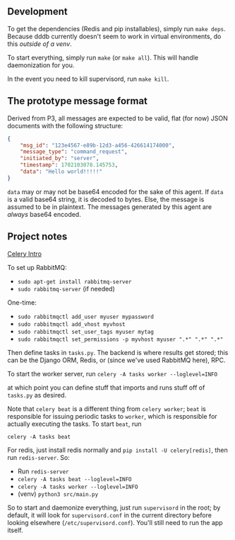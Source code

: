 ## Development
To get the dependencies (Redis and pip installables), simply run `make deps`. Because dddb currently doesn't seem to work in virtual environments, do this _outside of a venv_.

To start everything, simply run `make` (or `make all`). This will handle daemonization for you.

In the event you need to kill supervisord, run `make kill`.

## The prototype message format
Derived from P3, all messages are expected to be valid, flat (for now) JSON documents with the following structure:
```json
{
    "msg_id": "123e4567-e89b-12d3-a456-426614174000",
    "message_type": "command_request",
    "initiated_by": "server",
    "timestamp": 1702103078.145753,
    "data": "Hello world!!!!!"
}
```

`data` may or may not be base64 encoded for the sake of this agent. If `data` is a valid base64 string, it is decoded to bytes. Else, the message is assumed to be in plaintext. The messages generated by this agent are *always* base64 encoded.

## Project notes
[Celery Intro](https://docs.celeryq.dev/en/stable/getting-started/first-steps-with-celery.html#first-steps)

To set up RabbitMQ:
 - `sudo apt-get install rabbitmq-server`
 - `sudo rabbitmq-server` (if needed)

One-time:
- `sudo rabbitmqctl add_user myuser mypassword`
- `sudo rabbitmqctl add_vhost myvhost`
- `sudo rabbitmqctl set_user_tags myuser mytag`
- `sudo rabbitmqctl set_permissions -p myvhost myuser ".*" ".*" ".*"`

Then define tasks in `tasks.py`. The backend is where results get stored; this can be the Django ORM, Redis, or (since we've used RabbitMQ here), RPC.

To start the worker server, run
`celery -A tasks worker --loglevel=INFO`

at which point you can define stuff that imports and runs stuff off of `tasks.py` as desired.

Note that `celery beat` is a different thing from `celery worker`; `beat` is responsible for issuing periodic tasks to `worker`, which is responsible for actually executing the tasks. To start `beat`, run

`celery -A tasks beat`


For redis, just install redis normally and `pip install -U celery[redis]`, then run `redis-server`. So:
- Run `redis-server`
- `celery -A tasks beat --loglevel=INFO`
- `celery -A tasks worker --loglevel=INFO`
- (venv) `python3 src/main.py`


So to start and daemonize everything, just run `supervisord` in the root; by default, it will look for `supervisord.conf` in the current directory before looking elsewhere (`/etc/supervisord.conf`). You'll still need to run the app itself.
